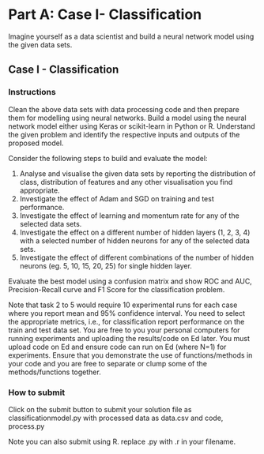   # Part A: Case I- Classification

Imagine yourself as a data scientist and build a neural network model using the given data sets.

## Case I - Classification

### Instructions

Clean the above data sets with data processing code and then prepare them for modelling using neural networks. Build a model using the neural network model either using Keras or scikit-learn in Python or R. Understand the given problem and identify the respective inputs and outputs of the proposed model.

Consider the following steps to build and evaluate the model:

1. Analyse and visualise the given data sets by reporting the distribution of class, distribution of features and any other visualisation you find appropriate.
2. Investigate the effect of Adam and SGD on training and test performance.
3. Investigate the effect of learning and momentum rate for any of the selected data sets.
4. Investigate the effect on a different number of hidden layers (1, 2, 3, 4) with a selected number of hidden neurons for any of the selected data sets.
5. Investigate the effect of different combinations of the number of hidden neurons (eg. 5, 10, 15, 20, 25) for single hidden layer.

Evaluate the best model using a confusion matrix and show ROC and AUC, Precision-Recall curve and F1 Score for the classification problem.

Note that task 2 to 5 would require 10 experimental runs for each case where you report mean and 95% confidence interval. You need to select the appropriate metrics, i.e., for classification report performance on the train and test data set. You are free to you your personal computers for running experiments and uploading the results/code on Ed later.  You must upload code on Ed and ensure code can run on Ed (where N=1) for experiments. Ensure that you demonstrate the use of functions/methods in your code and you are free to separate or clump some of the methods/functions together.

### How to submit

Click on the submit button to submit your solution file as classificationmodel.py with processed data as data.csv and code, process.py

Note you can also submit using R. replace .py with .r in your filename.
